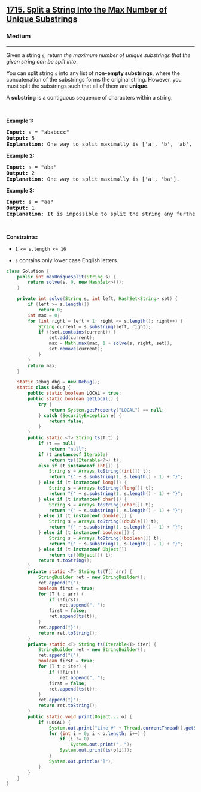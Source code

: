 <h2><a href="https://leetcode.com/problems/split-a-string-into-the-max-number-of-unique-substrings">1715. Split a String Into the Max Number of Unique Substrings</a></h2><h3>Medium</h3><hr><p>Given a string&nbsp;<code>s</code><var>,</var>&nbsp;return <em>the maximum&nbsp;number of unique substrings that the given string can be split into</em>.</p>

<p>You can split string&nbsp;<code>s</code> into any list of&nbsp;<strong>non-empty substrings</strong>, where the concatenation of the substrings forms the original string.&nbsp;However, you must split the substrings such that all of them are <strong>unique</strong>.</p>

<p>A <strong>substring</strong> is a contiguous sequence of characters within a string.</p>

<p>&nbsp;</p>
<p><strong class="example">Example 1:</strong></p>

<pre>
<strong>Input:</strong> s = &quot;ababccc&quot;
<strong>Output:</strong> 5
<strong>Explanation</strong>: One way to split maximally is [&#39;a&#39;, &#39;b&#39;, &#39;ab&#39;, &#39;c&#39;, &#39;cc&#39;]. Splitting like [&#39;a&#39;, &#39;b&#39;, &#39;a&#39;, &#39;b&#39;, &#39;c&#39;, &#39;cc&#39;] is not valid as you have &#39;a&#39; and &#39;b&#39; multiple times.
</pre>

<p><strong class="example">Example 2:</strong></p>

<pre>
<strong>Input:</strong> s = &quot;aba&quot;
<strong>Output:</strong> 2
<strong>Explanation</strong>: One way to split maximally is [&#39;a&#39;, &#39;ba&#39;].
</pre>

<p><strong class="example">Example 3:</strong></p>

<pre>
<strong>Input:</strong> s = &quot;aa&quot;
<strong>Output:</strong> 1
<strong>Explanation</strong>: It is impossible to split the string any further.
</pre>

<p>&nbsp;</p>
<p><strong>Constraints:</strong></p>

<ul>
	<li>
	<p><code>1 &lt;= s.length&nbsp;&lt;= 16</code></p>
	</li>
	<li>
	<p><code>s</code> contains&nbsp;only lower case English letters.</p>
	</li>
</ul>

```java
class Solution {
    public int maxUniqueSplit(String s) {
        return solve(s, 0, new HashSet<>());
    }

    private int solve(String s, int left, HashSet<String> set) {
        if (left >= s.length())
            return 0;
        int max = 0;
        for (int right = left + 1; right <= s.length(); right++) {
            String current = s.substring(left, right);
            if (!set.contains(current)) {
                set.add(current);
                max = Math.max(max, 1 + solve(s, right, set));
                set.remove(current);
            }
        }
        return max;
    }

    static Debug dbg = new Debug();
    static class Debug {
        public static boolean LOCAL = true;
        public static boolean getLocal() {
            try {
                return System.getProperty("LOCAL") == null;
            } catch (SecurityException e) {
                return false;
            }
        }
        public static <T> String ts(T t) {
            if (t == null)
                return "null";
            if (t instanceof Iterable)
                return ts((Iterable<?>) t);
            else if (t instanceof int[]) {
                String s = Arrays.toString((int[]) t);
                return "{" + s.substring(1, s.length() - 1) + "}";
            } else if (t instanceof long[]) {
                String s = Arrays.toString((long[]) t);
                return "{" + s.substring(1, s.length() - 1) + "}";
            } else if (t instanceof char[]) {
                String s = Arrays.toString((char[]) t);
                return "{" + s.substring(1, s.length() - 1) + "}";
            } else if (t instanceof double[]) {
                String s = Arrays.toString((double[]) t);
                return "{" + s.substring(1, s.length() - 1) + "}";
            } else if (t instanceof boolean[]) {
                String s = Arrays.toString((boolean[]) t);
                return "{" + s.substring(1, s.length() - 1) + "}";
            } else if (t instanceof Object[])
                return ts((Object[]) t);
            return t.toString();
        }
        private static <T> String ts(T[] arr) {
            StringBuilder ret = new StringBuilder();
            ret.append("{");
            boolean first = true;
            for (T t : arr) {
                if (!first)
                    ret.append(", ");
                first = false;
                ret.append(ts(t));
            }
            ret.append("}");
            return ret.toString();
        }
        private static <T> String ts(Iterable<T> iter) {
            StringBuilder ret = new StringBuilder();
            ret.append("{");
            boolean first = true;
            for (T t : iter) {
                if (!first)
                    ret.append(", ");
                first = false;
                ret.append(ts(t));
            }
            ret.append("}");
            return ret.toString();
        }
        public static void print(Object... o) {
            if (LOCAL) {
                System.out.print("Line #" + Thread.currentThread().getStackTrace()[2].getLineNumber() + ": [");
                for (int i = 0; i < o.length; i++) {
                    if (i != 0)
                        System.out.print(", ");
                    System.out.print(ts(o[i]));
                }
                System.out.println("]");
            }
        }
    }
}
```
